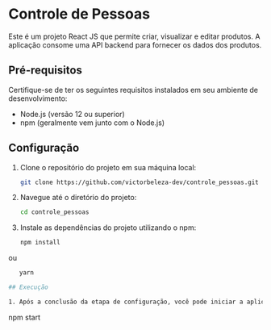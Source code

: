 # Controle de Pessoas

Este é um projeto React JS que permite criar, visualizar e editar produtos. A aplicação consome uma API backend para fornecer os dados dos produtos.

## Pré-requisitos

Certifique-se de ter os seguintes requisitos instalados em seu ambiente de desenvolvimento:

- Node.js (versão 12 ou superior)
- npm (geralmente vem junto com o Node.js)

## Configuração

1. Clone o repositório do projeto em sua máquina local:

   ```bash
   git clone https://github.com/victorbeleza-dev/controle_pessoas.git
   
2. Navegue até o diretório do projeto:

   ```bash
   cd controle_pessoas
   

3. Instale as dependências do projeto utilizando o npm:

   ```bash
   npm install

ou

   ```bash
      yarn

## Execução

1. Após a conclusão da etapa de configuração, você pode iniciar a aplicação React com o seguinte comando:

   ```
   npm start
